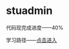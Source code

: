 # stuadmin
代码现完成进度——40%

学习路径——[点击进入](http://htmlpreview.github.io/?https://github.com/huanghaozi/stuadmin/blob/master/static/StudyRoute.html)
